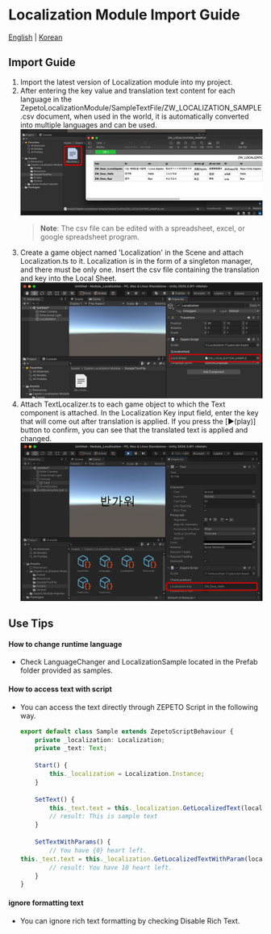 # Localization Module Import Guide

[English](./README.md) | [Korean](./README_KR.md)

## Import Guide
1. Import the latest version of Localization module into my project.
2. After entering the key value and translation text content for each language in the ZepetoLocalizationModule/SampleTextFile/ZW_LOCALIZATION_SAMPLE.csv document, when used in the world, it is automatically converted into multiple languages and can be used.
     <img width="700" alt="image" src="./Image/GuideImage1.png">
     > **Note**: The csv file can be edited with a spreadsheet, excel, or google spreadsheet program.
3. Create a game object named 'Localization' in the Scene and attach Localization.ts to it. Localization is in the form of a singleton manager, and there must be only one. Insert the csv file containing the translation and key into the Local Sheet.
     <img width="700" alt="image" src="./Image/GuideImage2.png">
4. Attach TextLocalizer.ts to each game object to which the Text component is attached. In the Localization Key input field, enter the key that will come out after translation is applied. If you press the [▶︎(play)] button to confirm, you can see that the translated text is applied and changed.
     <img width="700" alt="image" src="./Image/GuideImage3.png">


## Use Tips
#### How to change runtime language
- Check LanguageChanger and LocalizationSample located in the Prefab folder provided as samples.

#### How to access text with script
- You can access the text directly through ZEPETO Script in the following way.
     ```typescript
     export default class Sample extends ZepetoScriptBehaviour {
         private _localization: Localization;
         private _text: Text;
    
         Start() {
             this._localization = Localization.Instance;
         }
    
         SetText() {
             this._text.text = this._localization.GetLocalizedText(localizationKeys.SAMPLE_TEXT);
             // result: This is sample text
         }
    
         SetTextWithParams() {
             // You have {0} heart left.
     this._text.text = this._localization.GetLocalizedTextWithParam(localizationKeys.SAMPLE_TEXT_WITH_PARAMS, ["10"]);
             // result: You have 10 heart left.
         }
     }
     ```

#### ignore formatting text
- You can ignore rich text formatting by checking Disable Rich Text.
